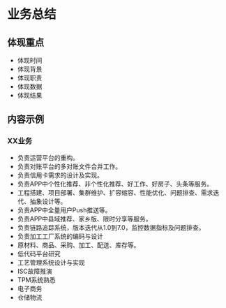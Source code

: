 # 业务总结

## 体现重点

* 体现时间
* 体现背景
* 体现职责
* 体现数据
* 体现结果

## 内容示例
### XX业务
* 负责运营平台的重构。
* 负责对账平台的多对账文件合并工作。
* 负责信用卡需求的设计及实现。
* 负责APP中个性化推荐、非个性化推荐、好工作、好房子、头条等服务。
* 工程搭建、项目部署、集群维护、扩容缩容、性能优化、问题排查、需求迭代、抽象设计等。
* 负责APP中全量用户Push推送等。
* 负责APP中县域推荐、家乡版、限时分享等服务。
* 负责链路追踪系统，版本迭代从1.0到7.0，监控数据指标及问题排查。
* 负责加工工厂系统的编码与设计
* 原材料、商品、采购、加工、配送、库存等。
* 低代码平台研究
* 工艺管理系统设计与实现
* ISC故障推演
* TPM系统熟悉
* 电子商务
* 仓储物流





